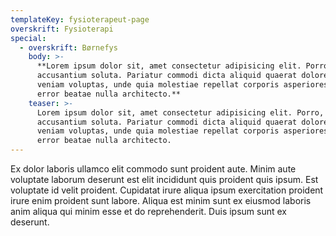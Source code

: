 ```yaml
---
templateKey: fysioterapeut-page
overskrift: Fysioterapi
special:
  - overskrift: Børnefys
    body: >-
      **Lorem ipsum dolor sit, amet consectetur adipisicing elit. Porro,
      accusantium soluta. Pariatur commodi dicta aliquid quaerat doloremque
      veniam voluptas, unde quia molestiae repellat corporis asperiores cumque
      error beatae nulla architecto.**
    teaser: >-
      Lorem ipsum dolor sit, amet consectetur adipisicing elit. Porro,
      accusantium soluta. Pariatur commodi dicta aliquid quaerat doloremque
      veniam voluptas, unde quia molestiae repellat corporis asperiores cumque
      error beatae nulla architecto.
---
```

Ex dolor laboris ullamco elit commodo sunt proident aute. Minim aute voluptate laborum deserunt est elit incididunt quis proident quis ipsum. Est voluptate id velit proident. Cupidatat irure aliqua ipsum exercitation proident irure enim proident sunt labore. Aliqua est minim sunt ex eiusmod laboris anim aliqua qui minim esse et do reprehenderit. Duis ipsum sunt ex deserunt.
